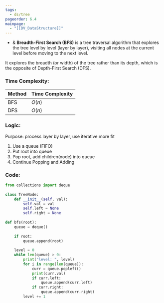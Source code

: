 ```yaml
---
tags:
  - ds/tree
pageorder: 6.4
mainpage:
  - "[[DV_DataStructure]]"
---
```


- & **Breadth-First Search (BFS)** is a tree traversal algorithm that explores the tree level by level (layer by layer), visiting all nodes at the current level before moving to the next level.

It explores the breadth (or width) of the tree rather than its depth, which is the opposite of Depth-First Search (DFS).

### Time Complexity:
| Method | Time Complexity |
| ------ | --------------- |
| BFS    | $O(n)$          |
| DFS    | $O(n)$          |

### **Logic:**

Purpose: process layer by layer, use iterative more fit

1. Use a queue (FIFO)
2. Put root into queue
3. Pop root, add children(node) into queue
4. Continue Popping and Adding

### Code:

```python
from collections import deque
 
class TreeNode:
    def __init__(self, val):
        self.val = val
        self.left = None
        self.right = None
 
def bfs(root):
    queue = deque()
 
    if root:
        queue.append(root)
     
    level = 0
    while len(queue) > 0:
        print("level: ", level)
        for i in range(len(queue)):
            curr = queue.popleft()
            print(curr.val)
            if curr.left:
                queue.append(curr.left)
            if curr.right:
                queue.append(curr.right)
        level += 1
```
